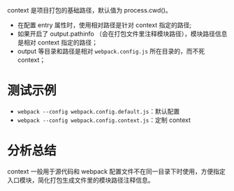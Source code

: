 context 是项目打包的基础路径，默认值为 process.cwd()。

- 在配置 entry 属性时，使用相对路径是针对 context 指定的路径;
- 如果开启了 output.pathinfo （会在打包文件里注释模块路径），模块路径信息是相对 context 指定的路径；
- output 等目录和路径是相对 `webpack.config.js` 所在目录的，而不死 context；

# 测试示例

- `webpack --config webpack.config.default.js`：默认配置
- `webpack --config webpack.config.context.js`：定制 context

# 分析总结
context 一般用于源代码和 webpack 配置文件不在同一目录下时使用，方便指定入口模块，简化打包生成文件里的模块路径注释信息。

